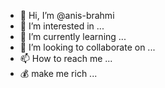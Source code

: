 - 👋 Hi, I’m @anis-brahmi
- 👀 I’m interested in ...
- 🌱 I’m currently learning ...
- 💞️ I’m looking to collaborate on ...
- 📫 How to reach me ...
- 💰 make me rich ...

<!---
anis-brahmi/anis-brahmi is a ✨ special ✨ repository because its `README.md` (this file) appears on your GitHub profile.
You can click the Preview link to take a look at your changes.
--->
